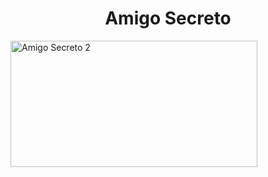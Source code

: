 <h1 align="center"> Amigo Secreto </h1>
<img align="center" width="395" height="202" alt="Amigo Secreto 2" src="https://github.com/user-attachments/assets/fefa6a16-48ae-4de5-8fa3-a54109893d95" />

